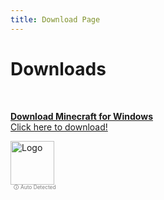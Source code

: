 ```yaml
---
title: Download Page
---
```


# Downloads

<br>

<script setup>
import { useToast } from "vue-toastification";
import { ref } from "vue";

// Get toast interface
const toast = useToast();

const myMethod = () => {
  // Since you returned `toast` from setup(), you can access it now
  toast("Microsoft Store successfully opened!", {
    timeout: 4000,
    pauseOnFocusLoss: false,
    draggablePercent: 0.6,
    showCloseButtonOnHover: true,
    closeButton: "button"
    });
};
</script>

<div class="linkcard">
  <a href="ms-windows-store://pdp/?ProductId=9NBLGGH2JHXJ" @click="myMethod">
    <p class="description"><b>Download Minecraft for Windows</b><br><span>Click here to download!</span></p>
    <div class="logo">
        <img alt="Logo" width="70px" height="70px" src="/assets/images/minecraft-launcher.webp" class="no-viewerjs"/>
    </div>
    <p class="small-gray-text">🛈 Auto Detected</p>
  </a>
  
</div>

<style>
.linkcard {
  position: relative;
}

.small-gray-text {
  position: absolute;
  bottom: -21px;
  left: 5px;
  font-size: 0.6em;
  color: gray;
}
</style>